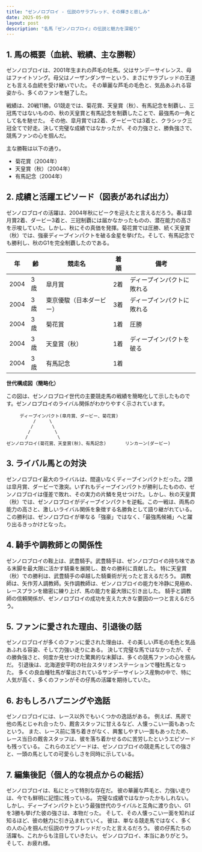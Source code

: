 ```yaml
---
title: "ゼンノロブロイ - 伝説のサラブレッド、その輝きと悲しみ"
date: 2025-05-09
layout: post
description: "名馬『ゼンノロブロイ』の伝説と魅力を深堀り"
---
```


## 1. 馬の概要（血統、戦績、主な勝鞍）

ゼンノロブロイは、2001年生まれの芦毛の牡馬。父はサンデーサイレンス、母はファイトソング。母父はノーザンダンサーという、まさにサラブレッドの王道とも言える血統を受け継いでいた。  その華麗な芦毛の毛色と、気品あふれる容姿から、多くのファンを魅了した。

戦績は、20戦11勝。G1競走では、菊花賞、天皇賞（秋）、有馬記念を制覇し、三冠馬ではないものの、秋の天皇賞と有馬記念を制覇したことで、最強馬の一角として名を馳せた。  その他、皐月賞では2着、ダービーでは3着と、クラシック三冠全てで好走。決して完璧な成績ではなかったが、その力強さと、勝負強さで、競馬ファンの心を掴んだ。

主な勝鞍は以下の通り。

* 菊花賞（2004年）
* 天皇賞（秋）（2004年）
* 有馬記念（2004年）


## 2. 成績と活躍エピソード（図表があれば出力）

ゼンノロブロイの活躍は、2004年秋にピークを迎えたと言えるだろう。春は皐月賞2着、ダービー3着と、三冠制覇には届かなかったものの、潜在能力の高さを示唆していた。しかし、秋にその真価を発揮。菊花賞では圧勝、続く天皇賞（秋）では、強豪ディープインパクトを破る金星を挙げた。そして、有馬記念でも勝利し、秋のG1を完全制覇したのである。

| 年 | 齢 | 競走名 | 着順 | 備考 |
|---|---|---|---|---|
| 2004 | 3歳 | 皐月賞 | 2着 | ディープインパクトに敗れる |
| 2004 | 3歳 | 東京優駿（日本ダービー） | 3着 | ディープインパクトに敗れる |
| 2004 | 3歳 | 菊花賞 | 1着 | 圧勝 |
| 2004 | 3歳 | 天皇賞（秋） | 1着 | ディープインパクトを破る |
| 2004 | 3歳 | 有馬記念 | 1着 |  |


**世代構成図（簡略化）**

この図は、ゼンノロブロイ世代の主要競走馬の戦績を簡略化して示したものです。ゼンノロブロイのライバル関係がわかりやすく示されています。

```
     ディープインパクト(皐月賞、ダービー、菊花賞)
          /     \
         /       \
        /         \
       /           \
ゼンノロブロイ(菊花賞、天皇賞(秋)、有馬記念)       リンカーン(ダービー)
```


## 3. ライバル馬との対決

ゼンノロブロイ最大のライバルは、間違いなくディープインパクトだった。2頭は皐月賞、ダービーで激突。いずれもディープインパクトが勝利したものの、ゼンノロブロイは僅差で敗れ、その実力の片鱗を見せつけた。しかし、秋の天皇賞（秋）では、ゼンノロブロイがディープインパクトを逆転。この一戦は、両馬の能力の高さと、激しいライバル関係を象徴する名勝負として語り継がれている。  この勝利は、ゼンノロブロイが単なる「強豪」ではなく、「最強馬候補」へと躍り出るきっかけとなった。


## 4. 騎手や調教師との関係性

ゼンノロブロイの鞍上は、武豊騎手。武豊騎手は、ゼンノロブロイの持ち味である末脚を最大限に活かす騎乗を展開し、数々の勝利に貢献した。  特に天皇賞（秋）での勝利は、武豊騎手の卓越した騎乗術が光ったと言えるだろう。  調教師は、矢作芳人調教師。矢作調教師は、ゼンノロブロイの能力を冷静に見極め、レースプランを緻密に練り上げ、馬の能力を最大限に引き出した。  騎手と調教師の信頼関係が、ゼンノロブロイの成功を支えた大きな要因の一つと言えるだろう。


## 5. ファンに愛された理由、引退後の話

ゼンノロブロイが多くのファンに愛された理由は、その美しい芦毛の毛色と気品あふれる容姿、そして力強い走りにある。  決して完璧な馬ではなかったが、その勝負強さと、何度か見せつけた驚異的な末脚は、多くの競馬ファンの心を掴んだ。  引退後は、北海道安平町の社台スタリオンステーションで種牡馬となった。  多くの良血種牡馬が輩出されているサンデーサイレンス産駒の中で、特に人気が高く、多くのファンがその仔馬の活躍を期待していた。


## 6. おもしろハプニングや逸話

ゼンノロブロイには、レース以外でもいくつかの逸話がある。  例えば、馬房で他の馬とじゃれ合ったり、厩舎スタッフに甘えるなど、人懐っこい一面もあったという。  また、レース前に落ち着きがなく、興奮しやすい一面もあったため、レース当日の厩舎スタッフは、彼を落ち着かせるのに苦労したというエピソードも残っている。  これらのエピソードは、ゼンノロブロイの競走馬としての強さと、一頭の馬としての可愛らしさを同時に示している。


## 7. 編集後記（個人的な視点からの総括）

ゼンノロブロイは、私にとって特別な存在だ。  彼の華麗な芦毛と、力強い走りは、今でも鮮明に記憶に残っている。  完璧な成績ではなかったかもしれない。しかし、ディープインパクトという最強世代のライバルと互角に渡り合い、G1を3勝も挙げた彼の強さは、本物だった。  そして、その人懐っこい一面を知れば知るほど、彼の魅力に引き込まれていく。  彼は、単なる競走馬ではなく、多くの人の心を掴んだ伝説のサラブレッドだったと言えるだろう。  彼の仔馬たちの活躍も、これからも注目していきたい。  ゼンノロブロイ、本当にありがとう。そして、お疲れ様。
